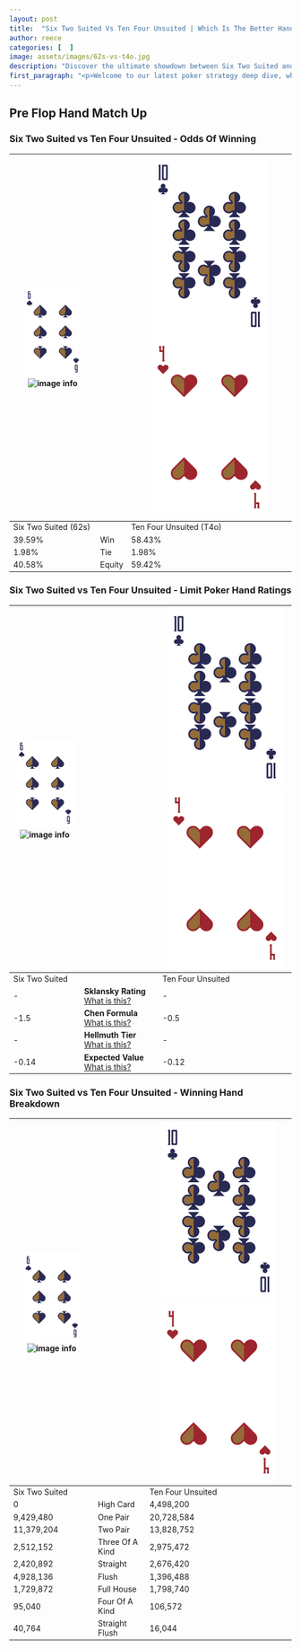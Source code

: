 ```yaml
---
layout: post
title:  "Six Two Suited Vs Ten Four Unsuited | Which Is The Better Hand In Poker? A Complete Guide"
author: reece
categories: [  ]
image: assets/images/62s-vs-t4o.jpg
description: "Discover the ultimate showdown between Six Two Suited and Ten Four Unsuited in poker! Uncover the odds, strategies, and scenarios where one hand triumphs over the other. Get ready to up your poker game with this thrilling analysis."
first_paragraph: "<p>Welcome to our latest poker strategy deep dive, where we're pitting two distinct hands against each other in a high-stakes showdown: Six Two Suited vs Ten Four Unsuited.</p><p>In the dynamic world of poker, every decision counts, and knowing which hand holds the upper hand is key to your success at the table.</p><p>In this article, we'll dissect these two hands, explore the scenarios where one dominates the other, and equip you with the knowledge to make strategic choices that can tip the odds in your favor.</p><p>Get ready to unravel the intriguing dynamics of these poker hands and elevate your game to new heights.</p>"
---
```




[comment]: # (sp0)

## Pre Flop Hand Match Up

<div class="table hand-ratings" markdown="1"> 



### Six Two Suited vs Ten Four Unsuited - Odds Of Winning


    
| ![image info](assets/images/hand1/6.png) ![image info](assets/images/hand1/2s.png) |  | ![image info](assets/images/hand2/T.png) ![image info](assets/images/hand2/4o.png) |
| -------- | -------- | -------- |
| Six Two Suited (62s) |  | Ten Four Unsuited (T4o) |
| 39.59% | Win | 58.43% |
| 1.98% | Tie | 1.98% |
| 40.58% | Equity | 59.42% |




[comment]: # (sp1)



### Six Two Suited vs Ten Four Unsuited - Limit Poker Hand Ratings


    
| ![image info](assets/images/hand1/6.png) ![image info](assets/images/hand1/2s.png) |  | ![image info](assets/images/hand2/T.png) ![image info](assets/images/hand2/4o.png) |
| -------- | -------- | -------- |
| Six Two Suited |  | Ten Four Unsuited |
| - | **Sklansky Rating** [What is this?](/sklansky-rating-explained) | - |
| -1.5 | **Chen Formula** [What is this?](/chen-formula-explained) | -0.5 |
| - | **Hellmuth Tier** [What is this?](/Hellmuth-tier-explained) | - |
| -0.14 | **Expected Value** [What is this?](/expected-value-explained) | -0.12 |




[comment]: # (sp2)



### Six Two Suited vs Ten Four Unsuited - Winning Hand Breakdown


    
| ![image info](assets/images/hand1/6.png) ![image info](assets/images/hand1/2s.png) |  | ![image info](assets/images/hand2/T.png) ![image info](assets/images/hand2/4o.png) |
| -------- | -------- | -------- |
| Six Two Suited |  | Ten Four Unsuited |
| 0 | High Card | 4,498,200 |
| 9,429,480 | One Pair | 20,728,584 |
| 11,379,204 | Two Pair | 13,828,752 |
| 2,512,152 | Three Of A Kind | 2,975,472 |
| 2,420,892 | Straight | 2,676,420 |
| 4,928,136 | Flush | 1,396,488 |
| 1,729,872 | Full House | 1,798,740 |
| 95,040 | Four Of A Kind | 106,572 |
| 40,764 | Straight Flush | 16,044 |




[comment]: # (sp3)



</div>

[comment]: # (sp4)



[comment]: # (sp5)

